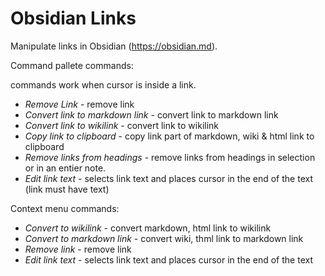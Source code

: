 # Obsidian Links

Manipulate links in Obsidian (https://obsidian.md).

Command pallete commands:

commands work when cursor is inside a link.

- *Remove Link* - remove link
- *Convert link to markdown link* - convert link to markdown link
- *Convert link to wikilink* - convert link to wikilink
- *Copy link to clipboard* - copy link part of markdown, wiki & html link to clipboard
- *Remove links from headings* - remove links from headings in selection or in an entier note.
- *Edit link text* - selects link text and places cursor in the end of the text (link must have text)

Context menu commands:
- *Convert to wikilink* - convert markdown, html link to wikilink
- *Convert to markdown link* - convert wiki, thml link to markdown link
- *Remove link* - remove link
- *Edit link text* - selects link text and places cursor in the end of the text
